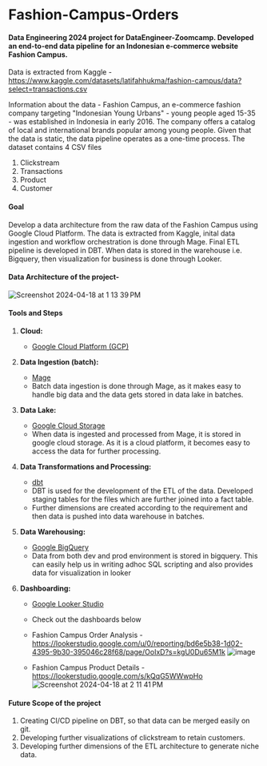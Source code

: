 # Fashion-Campus-Orders
#### Data Engineering 2024 project for DataEngineer-Zoomcamp. Developed an end-to-end data pipeline for an Indonesian e-commerce website Fashion Campus. 

Data is extracted from Kaggle - https://www.kaggle.com/datasets/latifahhukma/fashion-campus/data?select=transactions.csv

Information about the data - Fashion Campus, an e-commerce fashion company targeting "Indonesian Young Urbans" - young people aged 15-35 - was established in Indonesia in early 2016. The company offers a catalog of local and international brands popular among young people. 
Given that the data is static, the data pipeline operates as a one-time process.
The dataset contains 4 CSV files
1. Clickstream 
2. Transactions
3. Product
4. Customer

#### Goal 
Develop a data architecture from the raw data of the Fashion Campus using Google Cloud Platform. The data is extracted from Kaggle, inital data ingestion and workflow orchestration is done through Mage. Final ETL pipeline is developed in DBT. When data is stored in the warehouse i.e. Bigquery, then visualization for business is done through Looker.

#### Data Architecture of the project-

![Screenshot 2024-04-18 at 1 13 39 PM](https://github.com/rtilwalia/Fashion-Campus-Orders/assets/32938713/5df1cdc8-5e62-4dd3-ac02-debb456673ca)

#### Tools and Steps
1. **Cloud:**
   - [Google Cloud Platform (GCP)](https://cloud.google.com/?utm_source=bing&utm_medium=cpc&utm_campaign=latam-AR-all-es-dr-BKWS-all-all-trial-e-dr-1707800-LUAC0016410&utm_content=text-ad-none-any-DEV_c-CRE_-ADGP_Hybrid+%7C+BKWS+-+MIX+%7C+Txt_+GCP-General-KWID_43700067403123893-kwd-77859523038025:loc-8&utm_term=KW_Google+Cloud+Platform-ST_Google+Cloud+Platform&gclid=f110f2a74b1b1da673c894aa2e0948fa&gclsrc=3p.ds&hl=en)
     
2. **Data Ingestion (batch):**
   - [Mage](https://www.mage.ai/)
   - Batch data ingestion is done through Mage, as it makes easy to handle big data and the data gets stored in data lake in batches.

3. **Data Lake:**
   - [Google Cloud Storage](https://cloud.google.com/storage?hl=en)
   - When data is ingested and processed from Mage, it is stored in google cloud storage. As it is a cloud platform, it becomes easy to access the data for further processing.

4. **Data Transformations and Processing:**
   - [dbt](https://www.getdbt.com/)
   - DBT is used for the development of the ETL of the data. Developed staging tables for the files which are further joined into a fact table.
   - Further dimensions are created according to the requirement and then data is pushed into data warehouse in batches.

5. **Data Warehousing:**
   - [Google BigQuery](https://cloud.google.com/bigquery?hl=en)
   - Data from both dev and prod environment is stored in bigquery. This can easily help us in writing adhoc SQL scripting and also provides data for visualization in looker

6. **Dashboarding:**
   - [Google Looker Studio](https://lookerstudio.google.com/overview)
   - Check out the dashboards below
   - Fashion Campus Order Analysis - https://lookerstudio.google.com/u/0/reporting/bd6e5b38-1d02-4395-9b30-395046c28f68/page/OoIxD?s=kgU0Du65M1k
     ![image](https://github.com/rtilwalia/Fashion-Campus-Orders/assets/32938713/779e5362-294c-4da1-bc7b-f243340a5330)

   - Fashion Campus Product Details - https://lookerstudio.google.com/s/kQqG5WWwpHo
     ![Screenshot 2024-04-18 at 2 11 41 PM](https://github.com/rtilwalia/Fashion-Campus-Orders/assets/32938713/88137e22-ae61-4bda-adf2-3568a8136033)


#### Future Scope of the project
1. Creating CI/CD pipeline on DBT, so that data can be merged easily on git.
2. Developing further visualizations of clickstream to retain customers.
3. Developing further dimensions of the ETL architecture to generate niche data.



